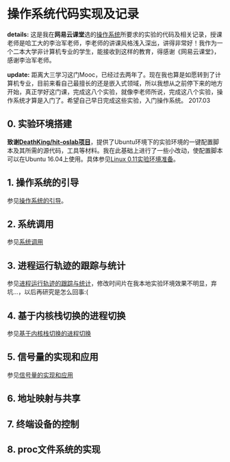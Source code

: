 # 操作系统代码实现及记录

**details:** 这是我在**网易云课堂**选的[操作系统](http://mooc.study.163.com/course/HIT-1000002004?tid=2001329005#/info)所要求的实验的代码及相关记录，授课老师是哈工大的李治军老师，李老师的讲课风格浅入深出，讲得非常好！我作为一个二本大学非计算机专业的学生，能接收到这样的教育，得感谢《网易云课堂》，感谢李治军老师。

**update:** 距离大三学习这门Mooc，已经过去两年了。现在我也算是如愿转到了计算机专业，目前来看自己最擅长的还是嵌入式领域，所以我想从之前停下来的地方开始，真正学好这门课，完成这八个实验，就像李老师所说，完成这八个实验，操作系统才算是入门了。希望自己早日完成这些实验，入门操作系统。
2017.03

## 0. 实验环境搭建
**致谢[DeathKing/hit-oslab项目](https://github.com/DeathKing/hit-oslab)**，提供了Ubuntu环境下的实验环境的一键配置脚本及其所需的源代码，工具等材料。我在此基础上进行了一些小改动，使配置脚本可以在Ubuntu 16.04上使用。具体参见[Linux 0.11实验环境准备](https://github.com/Wangzhike/HIT-Linux-0.11/blob/master/0-prepEnv/准备安装环境.md)。

## 1. 操作系统的引导
参见[操作系统的引导](https://github.com/Wangzhike/HIT-Linux-0.11/blob/master/1-boot/OS-booting.md)。

## 2. 系统调用    
参见[系统调用](https://github.com/Wangzhike/HIT-Linux-0.11/blob/master/2-syscall/2-syscall.md)

## 3. 进程运行轨迹的跟踪与统计
参见[进程运行轨迹的跟踪与统计](https://github.com/Wangzhike/HIT-Linux-0.11/blob/master/3-processTrack/3-processTrack.md)，修改时间片在我本地实验环境效果不明显，弃坑...，以后再研究是怎么回事:(

## 4. 基于内核栈切换的进程切换
参见[基于内核栈切换的进程切换](https://github.com/Wangzhike/HIT-Linux-0.11/blob/master/4-processSwitchWithKernelStack/4-processSwitchWithKernelStack.md)

## 5. 信号量的实现和应用    
参见[信号量的实现和应用](https://github.com/Wangzhike/HIT-Linux-0.11/blob/master/5-semaphore/5-semaphore.md)

## 6. 地址映射与共享

## 7. 终端设备的控制

## 8. proc文件系统的实现

